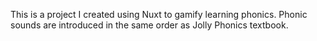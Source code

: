 This is a project I created using Nuxt to gamify learning phonics. Phonic sounds are introduced in the same order as Jolly Phonics textbook.
